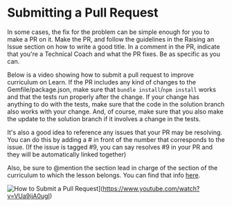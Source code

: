 # Submitting a Pull Request

In some cases, the fix for the problem can be simple enough for you to make a PR on it. Make the PR, and follow the guidelines in the Raising an Issue section on how to write a good title. In a comment in the PR, indicate that you're a Technical Coach and what the PR fixes. Be as specific as you can. 

Below is a video showing how to submit a pull request to improve curriculum on Learn. If the PR includes any kind of changes to the Gemfile/package.json, make sure that `bundle install`/`npm install` works and that the tests run properly after the change. If your change has anything to do with the tests, make sure that the code in the solution branch also works with your change. And, of course, make sure that you also make the update to the solution branch if it involves a change in the tests.

It's also a good idea to reference any issues that your PR may be resolving. You can do this by adding a # in front of the number that corresponds to the issue. (If the issue is tagged #9, you can say resolves #9 in your PR and they will be automatically linked together)

Also, be sure to @mention the section lead in charge of the section of the curriculum to which the lesson belongs. You can find that info [here](https://github.com/flatiron-labs/learn-support/blob/master/learn-instructors.md#sections).

![How to Submit a Pull Request](https://img.youtube.com/vi/VUa9ijA0ugI/0.jpg)](https://www.youtube.com/watch?v=VUa9ijA0ugI)